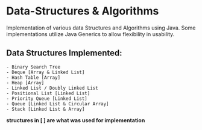 # Data-Structures & Algorithms
Implementation of various data Structures and Algorithms using Java. Some implementations utilize Java Generics to allow flexibility in usability.

## Data Structures Implemented:
    - Binary Search Tree
    - Deque [Array & Linked List]
    - Hash Table [Array]
    - Heap [Array]
    - Linked List / Doubly Linked List
    - Positional List [Linked List]
    - Priority Queue [Linked List]
    - Queue [Linked List & Circular Array]
    - Stack [Linked List & Array]
**structures in [ ] are what was used for implementation**

